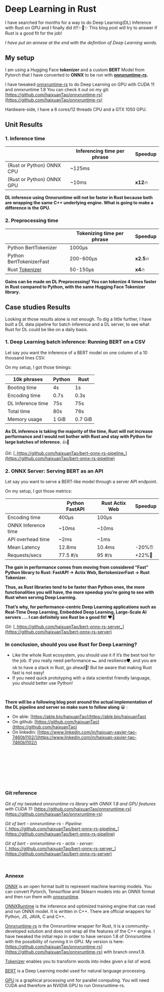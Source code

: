 # Deep Learning in Rust

I have searched for months for a way to do Deep Learning\(DL\) Inference with Rust on GPU and I finally did it!!✨👏✨ This blog post will try to answer if Rust is a good fit for the job!

_I have put an annexe at the end with the definition of Deep Learning words._

## My setup

I am using a Hugging Face **tokenizer** and a custom **BERT** Model from Pytorch that I have converted to **ONNX** to be run with [**onnxruntime-rs**](https://github.com/nbigaouette/onnxruntime-rs)**.**

I have tweaked [onnxruntime-rs](https://github.com/nbigaouette/onnxruntime-rs) to do Deep Learning on GPU with CUDA 11 and onnxruntime 1.8 You can check it out on my git: [https://github.com/haixuanTao/onnxruntime-rs](https://github.com/haixuanTao/onnxruntime-rs)

Hardware-side, I have a 6 cores/12 threads CPU and a GTX 1050 GPU.

## Unit Results

### 1. Inference time

| |Inferencing time per phrase |Speedup |
| --- | --- | --- |
|\(Rust or Python\) ONNX CPU |~125ms | |
|\(Rust or Python\) ONNX GPU |~10ms |**x12**🔥 |

**DL inference using Onnxruntime will not be faster in Rust because both are wrapping the same C\+\+ underlying engine. What is going to make a difference is the GPU.**

### 2. Preprocessing time

| |Tokenizing time per phrase |Speedup |
| --- | --- | --- |
|Python BertTokenizer |1000μs | |
|Python BertTokenizerFast |200-600μs |**x2.5**🔥 |
|Rust [Tokenizer](https://docs.rs/tokenizers/0.10.1/tokenizers/) |50-150μs |**x4**🔥 |

**Gains can be made on DL Preprocessing! You can tokenize 4 times faster in Rust compared to Python, with the same Hugging Face Tokenizer library.**

## Case studies Results

Looking at those results alone is not enough. To dig a little further, I have built a DL data pipeline for batch inference and a DL server, to see what Rust for DL could be like on a daily basis.

### 1. Deep Learning batch inference: Running BERT on a CSV

Let say you want the inference of a BERT model on one column of a 10 thousand lines CSV.

On my setup, I got those timings:

|10k phrases |Python |Rust |
| --- | --- | --- |
|Booting time |4s |1s |
|Encoding time |0.7s |0.3s |
|DL Inference time |75s |75s |
|Total time |80s |76s |
|Memory usage |1 GiB |0.7 GiB |

**As DL inference is taking the majority of the time, Rust will not increase performance and I would not bother with Rust and stay with Python for large batches of inference.**   👍🐍

_Git:_  [_https://github.com/haixuanTao/bert-onnx-rs-pipeline_](https://github.com/haixuanTao/bert-onnx-rs-pipeline)

### 2. ONNX Server: Serving BERT as an API

Let say you want to serve a BERT-like model through a server API endpoint.

On my setup, I got those metrics:

| |Python FastAPI |Rust Actix Web |Speedup |
| --- | --- | --- | --- |
|Encoding time |400μs |100μs | |
|ONNX Inference time |~10ms |~10ms | |
|API overhead time |~2ms |~1ms | |
|Mean Latency |12.8ms |10.4ms |-20%⏰ |
|Requests/secs |77.5 #/s |95 #/s |\+22%🍾 |

**The gain in performance comes from moving from considered “Fast” Python library to Rust: FastAPI -> Actix Web, BertokenizerFast -> Rust Tokenizer.**

**Thus, as Rust libraries tend to be faster than Python ones, the more functionalities you will have, the more speedup you’re going to see with Rust when serving Deep Learning.**

**That’s why, for performance-centric Deep Learning applications such as Real-Time Deep Learning, Embedded Deep Learning, Large-Scale AI servers …. I can definitely see Rust be a good fit!** ❤️‍🦀

_Git:_ [_https://github.com/haixuanTao/bert-onnx-rs-server_](https://github.com/haixuanTao/bert-onnx-rs-server)

### In conclusion, should you use Rust for Deep Learning?

* Like the whole Rust ecosystem, you should use it if it’s the best tool for the job. If you really need performance 🏎️ and resilience🛡️, and you are ok to have a stack in Rust, go ahead🚀! But be aware that making Rust fast is not easy!
* If you need quick prototyping with a data scientist friendly language, you should better use Python!

‌

**There will be a following blog post around the actual implementation of the DL pipeline and server so make sure to follow along** 😀 :

* On able: [https://able.bio/haixuanTao](https://able.bio/haixuanTao)
* On github: [https://github.com/haixuanTao](https://github.com/haixuanTao)
* On linkedin: [https://www.linkedin.com/in/haixuan-xavier-tao-7460b1102/](https://www.linkedin.com/in/haixuan-xavier-tao-7460b1102/)

    



‌

‌

‌

‌

### Git reference

_Git of my tweaked onnxruntime-rs library with ONNX 1.8 and GPU features with CUDA 11:_ [https://github.com/haixuanTao/onnxruntime-rs](https://github.com/haixuanTao/onnxruntime-rs)

_Git of bert - onnxruntime-rs - Pipeline:_  [_https://github.com/haixuanTao/bert-onnx-rs-pipeline_](https://github.com/haixuanTao/bert-onnx-rs-pipeline)

_Git of bert - onnxruntime-rs - actix - server:_ [_https://github.com/haixuanTao/bert-onnx-rs-server_](https://github.com/haixuanTao/bert-onnx-rs-server)

‌

### Annexe

[ONNX](https://onnx.ai/) is an open format built to represent machine learning models. You can convert Pytorch, Tensorflow and Sklearn models into an ONNX format and then run them with [onnxruntime](https://github.com/nbigaouette/onnxruntime-rs).

[ONNXRuntime](https://www.onnxruntime.ai/) is the inference and optimized training engine that can read and run ONNX model. It is written in C\+\+. There are official wrappers for Python, JS, JAVA, C and C\+\+.

[Onnxruntime-rs](https://github.com/nbigaouette/onnxruntime-rs) is the Onnxruntime wrapper for Rust, it is a community-developed solution and does not wrap all the features of the C\+\+ engine. I have tweaked the initial repo in order to have version 1.8 of Onnxruntime with the possibility of running it in GPU. My version is here: [https://github.com/haixuanTao/onnxruntime-rs](https://github.com/haixuanTao/onnxruntime-rs) with branch onnx1.8.

[Tokenizer](https://huggingface.co/transformers/main_classes/tokenizer.html) enables you to transform words into index given a list of word.

[BERT](https://huggingface.co/transformers/model_doc/bert.html) is a Deep Learning model used for natural language processing.

[GPU](https://en.wikipedia.org/wiki/Graphics_processing_unit) is a graphical processing unit for parallel computing. You will need CUDA and therefore an NVIDIA GPU to run Onnxruntime-rs.